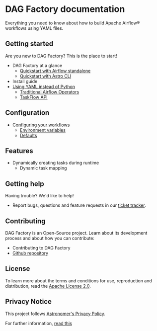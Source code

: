 # DAG Factory documentation

Everything you need to know about how to build Apache Airflow® workflows using YAML files.

## Getting started

Are you new to DAG Factory? This is the place to start!

* DAG Factory at a glance
  * [Quickstart with Airflow standalone](getting-started/quick-start-airflow-standalone.md)
  * [Quickstart with Astro CLI](getting-started/quick-start-astro-cli.md)
* Install guide
* [Using YAML instead of Python](./comparison/index.md)
  * [Traditional Airflow Operators](./comparison/traditional_operators.md)
  * [TaskFlow API](./comparison/taskflow_api.md)

## Configuration

* [Configuring your workflows](configuration/configuring_workflows.md)
  * [Environment variables](configuration/environment_variables.md)
  * [Defaults](configuration/defaults.md)

## Features

* Dynamically creating tasks during runtime
  * Dynamic task mapping

## Getting help

Having trouble? We'd like to help!

* Report bugs, questions and feature requests in our [ticket tracker](https://github.com/astronomer/dag-factory/issues).

## Contributing

DAG Factory is an Open-Source project. Learn about its development process and about how you can contribute:

* Contributing to DAG Factory
* [Github repository](https://github.com/astronomer/dag-factory/)

## License

To learn more about the terms and conditions for use, reproduction and distribution, read the [Apache License 2.0](https://github.com/astronomer/dag-factory/blob/main/LICENSE).

## Privacy Notice

This project follows [Astronomer's Privacy Policy](https://www.astronomer.io/privacy/).

For further information, [read this](https://github.com/astronomer/dag-factory/blob/main/PRIVACY_NOTICE.md)
